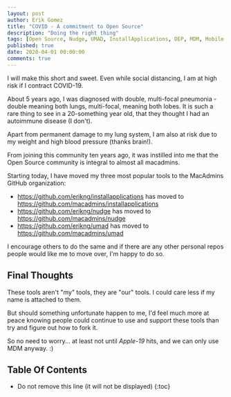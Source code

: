 ```yaml
---
layout: post
author: Erik Gomez
title: "COVID - A commitment to Open Source"
description: "Doing the right thing"
tags: [Open Source, Nudge, UMAD, InstallApplications, DEP, MDM, Mobile Device Management]
published: true
date: 2020-04-01 00:00:00
comments: true
---
```


I will make this short and sweet. Even while social distancing, I am at high risk if I contract COVID-19.

About 5 years ago, I was diagnosed with double, multi-focal pneumonia - double meaning both lungs, multi-focal, meaning both lobes. It is such a rare thing to see in a 20-something year old, that they thought I had an autoimmune disease (I don't).

Apart from permanent damage to my lung system, I am also at risk due to my weight and high blood pressure (thanks brain!).

From joining this community ten years ago, it was instilled into me that the Open Source community is integral to almost all macadmins.

Starting today, I have moved my three most popular tools to the MacAdmins GitHub organization:
- https://github.com/erikng/installapplications has moved to https://github.com/macadmins/installapplications
- https://github.com/erikng/nudge has moved to https://github.com/macadmins/nudge
- https://github.com/erikng/umad has moved to https://github.com/macadmins/umad

I encourage others to do the same and if there are any other personal repos people would like me to move over, I'm happy to do so.

## Final Thoughts
These tools aren't "my" tools, they are "our" tools. I could care less if my name is attached to them.

But should something unfortunate happen to me, I'd feel much more at peace knowing people could continue to use and support these tools than try and figure out how to fork it.

So no need to worry... at least not until *Apple-19* hits, and we can only use MDM anyway. :)

## Table Of Contents
* Do not remove this line (it will not be displayed)
{:toc}
